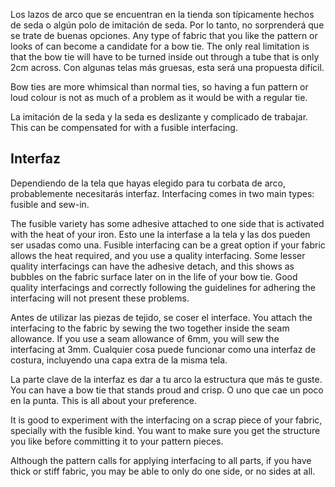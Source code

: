 Los lazos de arco que se encuentran en la tienda son típicamente hechos de seda o algún polo de imitación de seda. Por lo tanto, no sorprenderá que se trate de buenas opciones. Any type of fabric that you like the pattern or looks of can become a candidate for a bow tie. The only real limitation is that the bow tie will have to be turned inside out through a tube that is only 2cm across. Con algunas telas más gruesas, esta será una propuesta difícil.

Bow ties are more whimsical than normal ties, so having a fun pattern or loud colour is not as much of a problem as it would be with a regular tie.

La imitación de la seda y la seda es deslizante y complicado de trabajar. This can be compensated for with a fusible interfacing.

## Interfaz

Dependiendo de la tela que hayas elegido para tu corbata de arco, probablemente necesitarás interfaz. Interfacing comes in two main types: fusible and sew-in.

The fusible variety has some adhesive attached to one side that is activated with the heat of your iron. Esto une la interfase a la tela y las dos pueden ser usadas como una. Fusible interfacing can be a great option if your fabric allows the heat required, and you use a quality interfacing. Some lesser quality interfacings can have the adhesive detach, and this shows as bubbles on the fabric surface later on in the life of your bow tie. Good quality interfacings and correctly following the guidelines for adhering the interfacing will not present these problems.

Antes de utilizar las piezas de tejido, se coser el interface. You attach the interfacing to the fabric by sewing the two together inside the seam allowance. If you use a seam allowance of 6mm, you will sew the interfacing at 3mm. Cualquier cosa puede funcionar como una interfaz de costura, incluyendo una capa extra de la misma tela.

La parte clave de la interfaz es dar a tu arco la estructura que más te guste. You can have a bow tie that stands proud and crisp. O uno que cae un poco en la punta. This is all about your preference.

It is good to experiment with the interfacing on a scrap piece of your fabric, specially with the fusible kind. You want to make sure you get the structure you like before committing it to your pattern pieces.

Although the pattern calls for applying interfacing to all parts, if you have thick or stiff fabric, you may be able to only do one side, or no sides at all.
